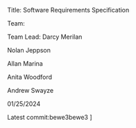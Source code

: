 Title: Software Requirements Specification

Team: 



Team Lead: Darcy Merilan

Nolan Jeppson

Allan Marina

Anita Woodford

Andrew Swayze

01/25/2024

Latest commit:bewe3bewe3 ]
